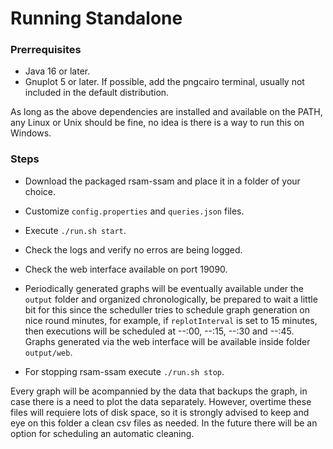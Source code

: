 # Running Standalone

### Prerrequisites

* Java 16 or later.
* Gnuplot 5 or later. If possible, add the pngcairo terminal, usually not 
  included in the default distribution.

As long as the above dependencies are installed and available on the PATH, any 
Linux or Unix should be fine, no idea is there is a way to run this on Windows.


### Steps

* Download the packaged rsam-ssam and place it in a folder of your choice.

* Customize `config.properties` and `queries.json` files.
* Execute `./run.sh start`.
* Check the logs and verify no erros are being logged.
* Check the web interface available on port 19090.
* Periodically generated graphs will be eventually available under the `output` 
  folder and organized chronologically, be prepared to wait a little bit for 
  this since the scheduller tries to schedule graph generation on nice round 
  minutes, for example, if `replotInterval` is set to 15 minutes, then 
  executions will be scheduled at --:00, --:15, --:30 and --:45. Graphs 
  generated via the web interface will be available inside folder `output/web`.
  
* For stopping rsam-ssam execute `./run.sh stop`.
  
Every graph will be acompannied by the data that backups the graph, in case 
there is a need to plot the data separately. However, overtime these files will 
requiere lots of disk space, so it is strongly advised to keep and eye on this 
folder a clean csv files as needed. In the future there  will be an option for 
scheduling an automatic cleaning.